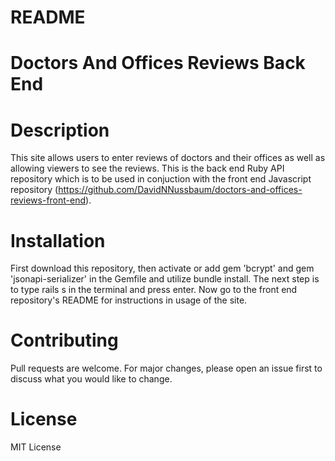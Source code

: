 # README

# Doctors And Offices Reviews Back End

# Description
This site allows users to enter reviews of doctors and their offices as well as allowing viewers to see the reviews. This is the back end Ruby API repository which is to be used in conjuction with the front end Javascript repository (https://github.com/DavidNNussbaum/doctors-and-offices-reviews-front-end). 

# Installation
First download this repository, then activate or add gem 'bcrypt' and gem 'jsonapi-serializer' in the Gemfile and utilize bundle install. The next step is to type rails s in the terminal and press enter. Now go to the front end repository's README for instructions in usage of the site.

# Contributing
Pull requests are welcome. For major changes, please open an issue first to discuss what you would like to change.

# License
MIT License

